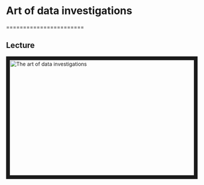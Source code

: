 # Art of data investigations
=======================

## Lecture

<a href="https://www.youtube.com/watch?v=_6VmV5NKrR" target="_blank">
 <img src="https://drive.google.com/file/d/1G8VfhEHFne5TqdRoFvb4vdaJ_1tfRCMf/view?usp=sharing" alt="The art of data investigations" width="560" height="315" border="10" />
</a>